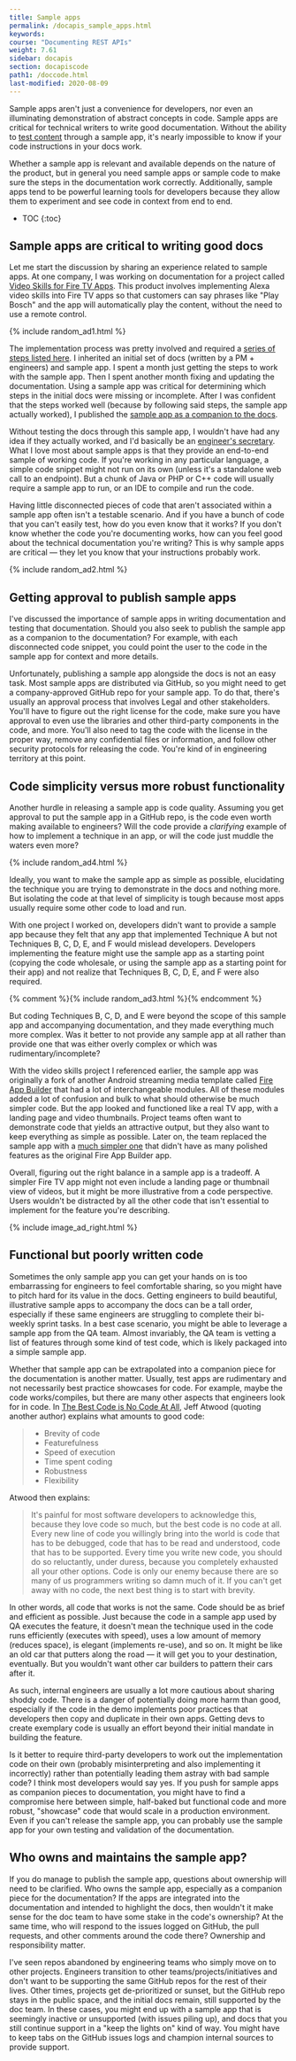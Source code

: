 ```yaml
---
title: Sample apps
permalink: /docapis_sample_apps.html
keywords:
course: "Documenting REST APIs"
weight: 7.61
sidebar: docapis
section: docapiscode
path1: /doccode.html
last-modified: 2020-08-09
---
```


Sample apps aren't just a convenience for developers, nor even an illuminating demonstration of abstract concepts in code. Sample apps are critical for technical writers to write good documentation. Without the ability to [test content](testingdocs_overview.html) through a sample app, it's nearly impossible to know if your code instructions in your docs work.

Whether a sample app is relevant and available depends on the nature of the product, but in general you need sample apps or sample code to make sure the steps in the documentation work correctly. Additionally, sample apps tend to be powerful learning tools for developers because they allow them to experiment and see code in context from end to end.

* TOC
{:toc}

## Sample apps are critical to writing good docs

Let me start the discussion by sharing an experience related to sample apps. At one company, I was working on documentation for a project called [Video Skills for Fire TV Apps](https://developer.amazon.com/docs/video-skills-fire-tv-apps/introduction.html). This product involves implementing Alexa video skills into Fire TV apps so that customers can say phrases like "Play Bosch" and the app will automatically play the content, without the need to use a remote control.

{% include random_ad1.html %}

The implementation process was pretty involved and required a [series of steps listed here](https://developer.amazon.com/docs/video-skills-fire-tv-apps/integration-overview.html). I inherited an initial set of docs (written by a PM + engineers) and sample app. I spent a month just getting the steps to work with the sample app. Then I spent another month fixing and updating the documentation. Using a sample app was critical for determining which steps in the initial docs were missing or incomplete. After I was confident that the steps worked well (because by following said steps, the sample app actually worked), I published the [sample app as a companion to the docs](https://developer.amazon.com/docs/video-skills-fire-tv-apps/set-up-sample-app.html).

Without testing the docs through this sample app, I wouldn't have had any idea if they actually worked, and I'd basically be an [engineer's secretary](/2018/11/19/avoid-being-secretary-for-engineers). What I love most about sample apps is that they provide an end-to-end sample of working code. If you're working in any particular language, a simple code snippet might not run on its own (unless it's a standalone web call to an endpoint). But a chunk of Java or PHP or C++ code will usually require a sample app to run, or an IDE to compile and run the code.

Having little disconnected pieces of code that aren't associated within a sample app often isn't a testable scenario. And if you have a bunch of code that you can't easily test, how do you even know that it works? If you don't know whether the code you're documenting works, how can you feel good about the technical documentation you're writing? This is why sample apps are critical &mdash; they let you know that your instructions probably work.

{% include random_ad2.html %}

## Getting approval to publish sample apps

I've discussed the importance of sample apps in writing documentation and testing that documentation. Should you also seek to publish the sample app as a companion to the documentation? For example, with each disconnected code snippet, you could point the user to the code in the sample app for context and more details.

Unfortunately, publishing a sample app alongside the docs is not an easy task. Most sample apps are distributed via GitHub, so you might need to get a company-approved GitHub repo for your sample app. To do that, there's usually an approval process that involves Legal and other stakeholders. You'll have to figure out the right license for the code, make sure you have approval to even use the libraries and other third-party components in the code, and more. You'll also need to tag the code with the license in the proper way, remove any confidential files or information, and follow other security protocols for releasing the code. You're kind of in engineering territory at this point.

## Code simplicity versus more robust functionality

Another hurdle in releasing a sample app is code quality. Assuming you get approval to put the sample app in a GitHub repo, is the code even worth making available to engineers? Will the code provide a *clarifying* example of how to implement a technique in an app, or will the code just muddle the waters even more?

{% include random_ad4.html %}

Ideally, you want to make the sample app as simple as possible, elucidating the technique you are trying to demonstrate in the docs and nothing more. But isolating the code at that level of simplicity is tough because most apps usually require some other code to load and run.

With one project I worked on, developers didn't want to provide a sample app because they felt that any app that implemented Technique A but not Techniques B, C, D, E, and F would mislead developers. Developers implementing the feature might use the sample app as a starting point (copying the code wholesale, or using the sample app as a starting point for their app) and not realize that Techniques B, C, D, E, and F were also required.

{% comment %}{% include random_ad3.html %}{% endcomment %}

But coding Techniques B, C, D, and E were beyond the scope of this sample app and accompanying documentation, and they made everything much more complex. Was it better to not provide any sample app at all rather than provide one that was either overly complex or which was rudimentary/incomplete?

With the video skills project I referenced earlier, the sample app was originally a fork of another Android streaming media template called [Fire App Builder](https://developer.amazon.com/docs/fire-app-builder/overview.html) that had a lot of interchangeable modules. All of these modules added a lot of confusion and bulk to what should otherwise be much simpler code. But the app looked and functioned like a real TV app, with a landing page and video thumbnails. Project teams often want to demonstrate code that yields an attractive output, but they also want to keep everything as simple as possible. Later on, the team replaced the sample app with a [much simpler one](https://github.com/amzn/sample-fire-tv-app-video-skill) that didn't have as many polished features as the original Fire App Builder app.

Overall, figuring out the right balance in a sample app is a tradeoff. A simpler Fire TV app might not even include a landing page or thumbnail view of videos, but it might be more illustrative from a code perspective. Users wouldn't be distracted by all the other code that isn't essential to implement for the feature you're describing.

{% include image_ad_right.html %}

## Functional but poorly written code

Sometimes the only sample app you can get your hands on is too embarrassing for engineers to feel comfortable sharing, so you might have to pitch hard for its value in the docs. Getting engineers to build beautiful, illustrative sample apps to accompany the docs can be a tall order, especially if these same engineers are struggling to complete their bi-weekly sprint tasks. In a best case scenario, you might be able to leverage a sample app from the QA team. Almost invariably, the QA team is vetting a list of features through some kind of test code, which is likely packaged into a simple sample app.

Whether that sample app can be extrapolated into a companion piece for the documentation is another matter. Usually, test apps are rudimentary and not necessarily best practice showcases for code. For example, maybe the code works/compiles, but there are many other aspects that engineers look for in code. In [The Best Code is No Code At All](https://blog.codinghorror.com/the-best-code-is-no-code-at-all/), Jeff Atwood (quoting another author) explains what amounts to good code:

> * Brevity of code
> * Featurefulness
> * Speed of execution
> * Time spent coding
> * Robustness
> * Flexibility

Atwood then explains:

> It's painful for most software developers to acknowledge this, because they love code so much, but the best code is no code at all. Every new line of code you willingly bring into the world is code that has to be debugged, code that has to be read and understood, code that has to be supported. Every time you write new code, you should do so reluctantly, under duress, because you completely exhausted all your other options. Code is only our enemy because there are so many of us programmers writing so damn much of it. If you can't get away with no code, the next best thing is to start with brevity.

In other words, all code that works is not the same. Code should be as brief and efficient as possible. Just because the code in a sample app used by QA executes the feature, it doesn't mean the technique used in the code runs efficiently (executes with speed), uses a low amount of memory (reduces space), is elegant (implements re-use), and so on. It might be like an old car that putters along the road &mdash; it will get you to your destination, eventually. But you wouldn't want other car builders to pattern their cars after it.

As such, internal engineers are usually a lot more cautious about sharing shoddy code. There is a danger of potentially doing more harm than good, especially if the code in the demo implements poor practices that developers then copy and duplicate in their own apps. Getting devs to create exemplary code is usually an effort beyond their initial mandate in building the feature.

Is it better to require third-party developers to work out the implementation code on their own (probably misinterpreting and also implementing it incorrectly) rather than potentially leading them astray with bad sample code? I think most developers would say yes. If you push for sample apps as companion pieces to documentation, you might have to find a compromise here between simple, half-baked but functional code and more robust, "showcase" code that would scale in a production environment. Even if you can't release the sample app, you can probably use the sample app for your own testing and validation of the documentation.

## Who owns and maintains the sample app?

If you do manage to publish the sample app, questions about ownership will need to be clarified. Who owns the sample app, especially as a companion piece for the documentation? If the apps are integrated into the documentation and intended to highlight the docs, then wouldn't it make sense for the doc team to have some stake in the code's ownership? At the same time, who will respond to the issues logged on GitHub, the pull requests, and other comments around the code there? Ownership and responsibility matter.

I've seen repos abandoned by engineering teams who simply move on to other projects. Engineers transition to other teams/projects/initiatives and don't want to be supporting the same GitHub repos for the rest of their lives. Other times, projects get de-prioritized or sunset, but the GitHub repo stays in the public space, and the initial docs remain, still supported by the doc team. In these cases, you might end up with a sample app that is seemingly inactive or unsupported (with issues piling up), and docs that you still continue support in a "keep the lights on" kind of way. You might have to keep tabs on the GitHub issues logs and champion internal sources to provide support.
